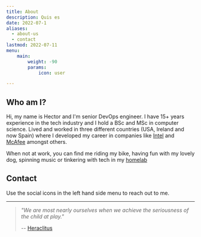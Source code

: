 ```yaml
---
title: About
description: Quis es
date: 2022-07-1
aliases:
  - about-us
  - contact
lastmod: 2022-07-11
menu:
    main:
        weight: -90
        params:
            icon: user

---
```


## Who am I?

Hi, my name is Hector and I'm senior DevOps engineer. I have 15+ years experience in the tech industry and I hold a BSc and MSc in computer science. Lived and worked in three different countries (USA, Ireland and now Spain) where I developed my career in companies like [Intel](https://www.intel.com/) and [McAfee](https://www.mcafee.com/) amongst others.

When not at work, you can find me riding my bike, having fun with my lovely dog, spinning music or tinkering with tech in my [homelab](/categories/homelab/)

## Contact

Use the social icons in the left hand side menu to reach out to me.

---

> *"We are most nearly ourselves when we achieve the seriousness of the child at play."*
>
> -- [Heraclitus](https://en.wikipedia.org/wiki/Heraclitus)
